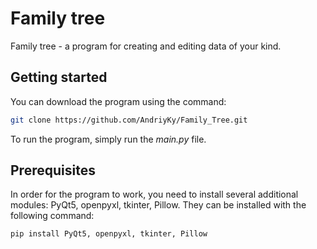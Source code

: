 # Family tree
Family tree - a program for creating and editing data of your kind.

## Getting started
You can download the program using the command:
```bash
git clone https://github.com/AndriyKy/Family_Tree.git
```
To run the program, simply run the *main.py* file.

## Prerequisites
In order for the program to work, you need to install several additional modules: PyQt5, openpyxl, tkinter, Pillow. They can be installed with the following command:
```bash
pip install PyQt5, openpyxl, tkinter, Pillow 
```
